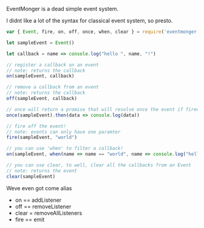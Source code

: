 EventMonger is a dead simple event system.

I didnt like a lot of the syntax for classical event system, so presto.

```js
var { Event, fire, on, off, once, when, clear } = require('eventmonger')

let sampleEvent = Event()

let callback = name => console.log("hello ", name, "!")

// register a callback on an event
// note: returns the callback
on(sampleEvent, callback)

// remove a callback from an event
// note: returns the callback
off(sampleEvent, callback)

// once will return a promise that will resolve once the event if fired
once(sampleEvent).then(data => console.log(data))

// fire off the event!
// note: events can only have one paramter
fire(sampleEvent, "world")

// you can use 'when' to filter a callback!
on(sampleEvent, when(name => name == "world", name => console.log("hello world"))

// you can use clear, to well, clear all the callbacks from an Event
// note: returns the event
clear(sampleEvent)
```

Weve even got come alias
- on == addListener
- off == removeListener
- clear = removeAllListeners
- fire == emit
